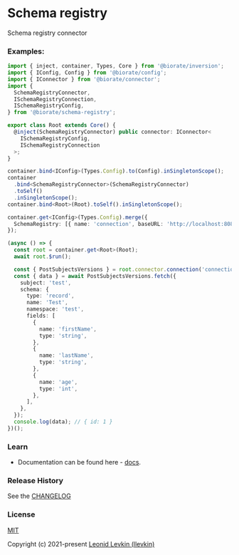 # Schema registry

Schema registry connector

### Examples:

```ts
import { inject, container, Types, Core } from '@biorate/inversion';
import { IConfig, Config } from '@biorate/config';
import { IConnector } from '@biorate/connector';
import {
  SchemaRegistryConnector,
  ISchemaRegistryConnection,
  ISchemaRegistryConfig,
} from '@biorate/schema-registry';

export class Root extends Core() {
  @inject(SchemaRegistryConnector) public connector: IConnector<
    ISchemaRegistryConfig,
    ISchemaRegistryConnection
  >;
}

container.bind<IConfig>(Types.Config).to(Config).inSingletonScope();
container
  .bind<SchemaRegistryConnector>(SchemaRegistryConnector)
  .toSelf()
  .inSingletonScope();
container.bind<Root>(Root).toSelf().inSingletonScope();

container.get<IConfig>(Types.Config).merge({
  SchemaRegistry: [{ name: 'connection', baseURL: 'http://localhost:8085' }],
});

(async () => {
  const root = container.get<Root>(Root);
  await root.$run();

  const { PostSubjectsVersions } = root.connector.connection('connection');
  const { data } = await PostSubjectsVersions.fetch({
    subject: 'test',
    schema: {
      type: 'record',
      name: 'Test',
      namespace: 'test',
      fields: [
        {
          name: 'firstName',
          type: 'string',
        },
        {
          name: 'lastName',
          type: 'string',
        },
        {
          name: 'age',
          type: 'int',
        },
      ],
    },
  });
  console.log(data); // { id: 1 }
})();
```

### Learn

- Documentation can be found here - [docs](https://biorate.github.io/core/modules/schema_registry.html).

### Release History

See the [CHANGELOG](https://github.com/biorate/core/blob/master/packages/%40biorate/schema-registry/CHANGELOG.md)

### License

[MIT](https://github.com/biorate/core/blob/master/packages/%40biorate/schema-registry/LICENSE)

Copyright (c) 2021-present [Leonid Levkin (llevkin)](mailto:llevkin@yandex.ru)
